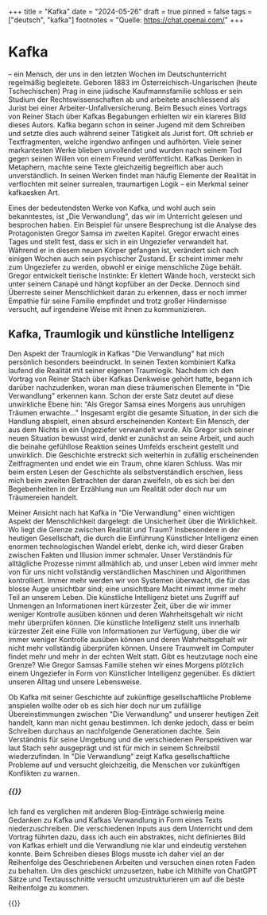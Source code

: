 +++
title = "Kafka"
date = "2024-05-26"
draft = true
pinned = false
tags = ["deutsch", "kafka"]
footnotes = "Quelle: https://chat.openai.com/"
+++
# Kafka

– ein Mensch, der uns in den letzten Wochen im Deutschunterricht regelmäßig begleitete. Geboren 1883 im Österreichisch-Ungarischen (heute Tschechischen) Prag in eine jüdische Kaufmannsfamilie schloss er sein Studium der Rechtswissenschaften ab und arbeitete anschliessend als Jurist bei einer Arbeiter-Unfallversicherung. Beim Besuch eines Vortrags von Reiner Stach über Kafkas Begabungen erhielten wir ein klareres Bild dieses Autors. Kafka begann schon in seiner Jugend mit dem Schreiben und setzte dies auch während seiner Tätigkeit als Jurist fort. Oft schrieb er Textfragmenten, welche irgendwo anfingen und aufhörten. Viele seiner markantesten Werke blieben unvollendet und wurden nach seinem Tod gegen seinen Willen von einem Freund veröffentlicht. Kafkas Denken in Metaphern, machte seine Texte gleichzeitig begreiflich aber auch unverständlich. In seinen Werken findet man häufig Elemente der Realität in verflochten mit seiner surrealen, traumartigen Logik – ein Merkmal seiner kafkaesken Art.

Eines der bedeutendsten Werke von Kafka, und wohl auch sein bekanntestes, ist „Die Verwandlung“, das wir im Unterricht gelesen und besprochen haben. Ein Beispiel für unsere Besprechung ist die Analyse des Protagonisten Gregor Samsa im zweiten Kapitel. Gregor erwacht eines Tages und stellt fest, dass er sich in ein Ungeziefer verwandelt hat. Während er in diesem neuen Körper gefangen ist, verändert sich nach einigen Wochen auch sein psychischer Zustand. Er scheint immer mehr zum Ungeziefer zu werden, obwohl er einige menschliche Züge behält. Gregor entwickelt tierische Instinkte: Er klettert Wände hoch, versteckt sich unter seinem Canapé und hängt kopfüber an der Decke. Dennoch sind Überreste seiner Menschlichkeit daran zu erkennen, dass er noch immer Empathie für seine Familie empfindet und trotz großer Hindernisse versucht, auf irgendeine Weise mit ihnen zu kommunizieren.

## Kafka, Traumlogik und künstliche Intelligenz

Den Aspekt der Traumlogik in Kafkas "Die Verwandlung" hat mich persönlich besonders beeindruckt. In seinen Texten kombiniert Kafka laufend die Realität mit seiner eigenen Traumlogik. Nachdem ich den Vortrag von Reiner Stach über Kafkas Denkweise gehört hatte, begann ich darüber nachzudenken, woran man diese träumerischen Elemente in "Die Verwandlung" erkennen kann. Schon der erste Satz deutet auf diese unwirkliche Ebene hin: "Als Gregor Samsa eines Morgens aus unruhigen Träumen erwachte..." Insgesamt ergibt die gesamte Situation, in der sich die Handlung abspielt, einen absurd erscheinenden Kontext: Ein Mensch, der aus dem Nichts in ein Ungeziefer verwandelt wurde. Als Gregor sich seiner neuen Situation bewusst wird, denkt er zunächst an seine Arbeit, und auch die beinahe gefühllose Reaktion seines Umfelds erscheint gestellt und unwirklich. Die Geschichte erstreckt sich weiterhin in zufällig erscheinenden Zeitfragmenten und endet wie ein Traum, ohne klaren Schluss. Was mir beim ersten Lesen der Geschichte als selbstverständlich erschien, liess mich beim zweiten Betrachten der daran zweifeln, ob es sich bei den Begebenheiten in der Erzählung nun um Realität oder doch nur um Träumereien handelt.

Meiner Ansicht nach hat Kafka in "Die Verwandlung" einen wichtigen Aspekt der Menschlichkeit dargelegt: die Unsicherheit über die Wirklichkeit. Wo liegt die Grenze zwischen Realität und Traum? Insbesondere in der heutigen Gesellschaft, die durch die Einführung Künstlicher Intelligenz einen enormen technologischen Wandel erlebt, denke ich, wird dieser Graben zwischen Fakten und Illusion immer schmaler. Unser Verständnis für alltägliche Prozesse nimmt allmählich ab, und unser Leben wird immer mehr von für uns nicht vollständig verständlichen Maschinen und Algorithmen kontrolliert. Immer mehr werden wir von Systemen überwacht, die für das blosse Auge unsichtbar sind; eine unsichtbare Macht nimmt immer mehr Teil an unserem Leben. Die künstliche Intelligenz bietet uns Zugriff auf Unmengen an Informationen inert kürzester Zeit, über die wir immer weniger Kontrolle ausüben können und deren Wahrheitsgehalt wir nicht mehr überprüfen können. Die künstliche Intelligenz stellt uns innerhalb kürzester Zeit eine Fülle von Informationen zur Verfügung, über die wir immer weniger Kontrolle ausüben können und deren Wahrheitsgehalt wir nicht mehr vollständig überprüfen können. Unsere Traumwelt im Computer findet mehr und mehr in der echten Welt statt. Gibt es heutzutage noch eine Grenze? Wie Gregor Samsas Familie stehen wir eines Morgens plötzlich einem Ungeziefer in Form von Künstlicher Intelligenz gegenüber. Es diktiert unseren Alltag und unsere Lebensweise.

Ob Kafka mit seiner Geschichte auf zukünftige gesellschaftliche Probleme anspielen wollte oder ob es sich hier doch nur um zufällige Übereinstimmungen zwischen "Die Verwandlung" und unserer heutigen Zeit handelt, kann man nicht genau bestimmen. Ich denke jedoch, dass er beim Schreiben durchaus an nachfolgende Generationen dachte. Sein Verständnis für seine Umgebung und die verschiedenen Perspektiven war laut Stach sehr ausgeprägt und ist für mich in seinem Schreibstil wiederzufinden. In "Die Verwandlung" zeigt Kafka gesellschaftliche Probleme auf und versucht gleichzeitig, die Menschen vor zukünftigen Konflikten zu warnen.

##### {{<box title="Der Schreibprozess">}}

Ich fand es verglichen mit anderen Blog-Einträge schwierig meine Gedanken zu Kafka und Kafkas Verwandlung in Form eines Texts niederzuschreiben. Die verschiedenen Inputs aus dem Unterricht und dem Vortrag führten dazu, dass ich auch ein abstraktes, nicht definiertes Bild von Kafkas erhielt und die Verwandlung nie klar und eindeutig verstehen konnte. Beim Schreiben dieses Blogs musste ich daher viel an der Reihenfolge des Geschriebenen Arbeiten und versuchen einen roten Faden zu behalten. Um dies geschickt umzusetzen, habe ich Mithilfe von ChatGPT Sätze und Textausschnitte versucht umzustrukturieren um auf die beste Reihenfolge zu kommen.

{{</box>}}